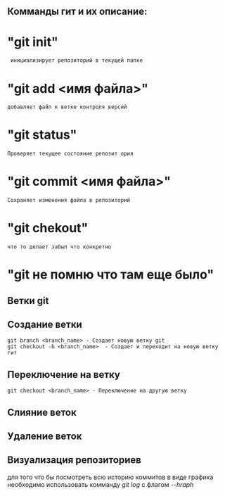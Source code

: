 ## Комманды гит и их описание:
# "git init"
     инициализирует репозиторий в текущей папке
# "git add <имя файла>"
    добавляет файл к ветке контроля версий
# "git status"
    Проверяет текущее состояние репозит ория
# "git commit <имя файла>"
    Сохраняет изменения файла в репозиторий
# "git chekout"
    что то делает забыл что конкретно
# "git не помню что там еще было"
## Ветки git

## Создание ветки
    git branch <branch_name> - Создает новую ветку git
    git checkout -b <branch_name>  - Создает и переходит на новую ветку гит

## Переключение на ветку
    git checkout <branch_name> - Переключение на другую ветку

## Слияние веток

## Удаление веток

## Визуализация репозиториев
для того что бы посмотреть всю историю коммитов в виде графика
необходимо использовать комманду *git log* с флагом *--hraph*